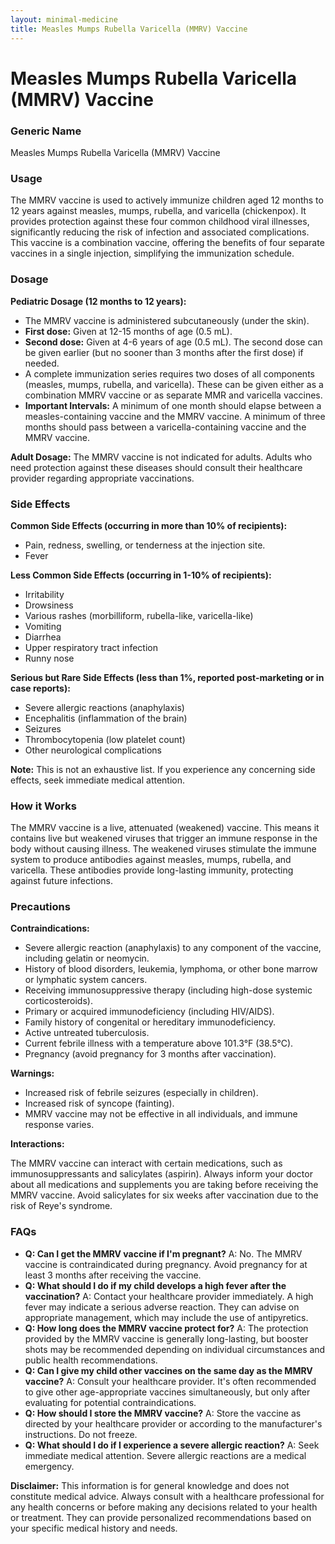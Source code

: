 ```yaml
---
layout: minimal-medicine
title: Measles Mumps Rubella Varicella (MMRV) Vaccine
---
```


# Measles Mumps Rubella Varicella (MMRV) Vaccine
### Generic Name
Measles Mumps Rubella Varicella (MMRV) Vaccine

### Usage
The MMRV vaccine is used to actively immunize children aged 12 months to 12 years against measles, mumps, rubella, and varicella (chickenpox).  It provides protection against these four common childhood viral illnesses, significantly reducing the risk of infection and associated complications.  This vaccine is a combination vaccine, offering the benefits of four separate vaccines in a single injection, simplifying the immunization schedule.


### Dosage
**Pediatric Dosage (12 months to 12 years):**

* The MMRV vaccine is administered subcutaneously (under the skin).
* **First dose:**  Given at 12-15 months of age (0.5 mL).
* **Second dose:**  Given at 4-6 years of age (0.5 mL). The second dose can be given earlier (but no sooner than 3 months after the first dose) if needed.
* A complete immunization series requires two doses of all components (measles, mumps, rubella, and varicella).  These can be given either as a combination MMRV vaccine or as separate MMR and varicella vaccines.
* **Important Intervals:**  A minimum of one month should elapse between a measles-containing vaccine and the MMRV vaccine.  A minimum of three months should pass between a varicella-containing vaccine and the MMRV vaccine.


**Adult Dosage:**  The MMRV vaccine is not indicated for adults.  Adults who need protection against these diseases should consult their healthcare provider regarding appropriate vaccinations.

### Side Effects

**Common Side Effects (occurring in more than 10% of recipients):**

* Pain, redness, swelling, or tenderness at the injection site.
* Fever

**Less Common Side Effects (occurring in 1-10% of recipients):**

* Irritability
* Drowsiness
* Various rashes (morbilliform, rubella-like, varicella-like)
* Vomiting
* Diarrhea
* Upper respiratory tract infection
* Runny nose

**Serious but Rare Side Effects (less than 1%, reported post-marketing or in case reports):**

* Severe allergic reactions (anaphylaxis)
* Encephalitis (inflammation of the brain)
* Seizures
* Thrombocytopenia (low platelet count)
* Other neurological complications

**Note:** This is not an exhaustive list.  If you experience any concerning side effects, seek immediate medical attention.


### How it Works
The MMRV vaccine is a live, attenuated (weakened) vaccine. This means it contains live but weakened viruses that trigger an immune response in the body without causing illness. The weakened viruses stimulate the immune system to produce antibodies against measles, mumps, rubella, and varicella. These antibodies provide long-lasting immunity, protecting against future infections.


### Precautions

**Contraindications:**

* Severe allergic reaction (anaphylaxis) to any component of the vaccine, including gelatin or neomycin.
* History of blood disorders, leukemia, lymphoma, or other bone marrow or lymphatic system cancers.
* Receiving immunosuppressive therapy (including high-dose systemic corticosteroids).
* Primary or acquired immunodeficiency (including HIV/AIDS).
* Family history of congenital or hereditary immunodeficiency.
* Active untreated tuberculosis.
* Current febrile illness with a temperature above 101.3°F (38.5°C).
* Pregnancy (avoid pregnancy for 3 months after vaccination).

**Warnings:**

* Increased risk of febrile seizures (especially in children).
*  Increased risk of syncope (fainting).
* MMRV vaccine may not be effective in all individuals, and immune response varies.


**Interactions:**

The MMRV vaccine can interact with certain medications, such as immunosuppressants and salicylates (aspirin).  Always inform your doctor about all medications and supplements you are taking before receiving the MMRV vaccine.  Avoid salicylates for six weeks after vaccination due to the risk of Reye's syndrome.

### FAQs

* **Q: Can I get the MMRV vaccine if I'm pregnant?** A: No. The MMRV vaccine is contraindicated during pregnancy.  Avoid pregnancy for at least 3 months after receiving the vaccine.
* **Q: What should I do if my child develops a high fever after the vaccination?** A: Contact your healthcare provider immediately.  A high fever may indicate a serious adverse reaction.  They can advise on appropriate management, which may include the use of antipyretics.
* **Q: How long does the MMRV vaccine protect for?** A: The protection provided by the MMRV vaccine is generally long-lasting, but booster shots may be recommended depending on individual circumstances and public health recommendations.
* **Q: Can I give my child other vaccines on the same day as the MMRV vaccine?** A: Consult your healthcare provider. It's often recommended to give other age-appropriate vaccines simultaneously, but only after evaluating for potential contraindications.
* **Q: How should I store the MMRV vaccine?** A: Store the vaccine as directed by your healthcare provider or according to the manufacturer's instructions.  Do not freeze.
* **Q: What should I do if I experience a severe allergic reaction?** A: Seek immediate medical attention.  Severe allergic reactions are a medical emergency.


**Disclaimer:**  This information is for general knowledge and does not constitute medical advice.  Always consult with a healthcare professional for any health concerns or before making any decisions related to your health or treatment.  They can provide personalized recommendations based on your specific medical history and needs.
